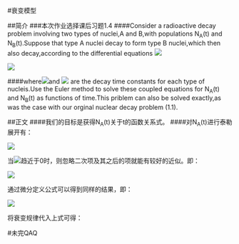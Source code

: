 #衰变模型

##简介
###本次作业选择课后习题1.4
####Consider a radioactive decay problem involving two types of nuclei,A and B,with populations N<sub>A</sub>(t) and N<sub>B</sub>(t).Suppose that type A nuclei decay to form type B nuclei,which then also decay,according to the differential equations 
<img src="http://chart.googleapis.com/chart?cht=tx&chl=%5Cfrac%7B%24dN_A%24%7D%7Bdt%7D%3D-%5Cfrac%7B%24N_A%24%7D%7B%24%5Ctau%20_A%24%7D" style="border:none;" />

<img src="http://chart.googleapis.com/chart?cht=tx&chl=%5Cfrac%7B%24dN_B%24%7D%7Bdt%7D%3D%5Cfrac%7B%24N_A%24%7D%7B%24%5Ctau%20_A%24%7D-%5Cfrac%7B%24N_B%24%7D%7B%24%5Ctau%20_B%24%7D" style="border:none;" />

####where<img src="http://chart.googleapis.com/chart?cht=tx&chl=%24%5Ctau%20_A%24" style="border:none;" />and <img src="http://chart.googleapis.com/chart?cht=tx&chl=%24%5Ctau%20_B%24" style="border:none;" /> are the decay time constants for each type of nucleis.Use the Euler method to solve these coupled equations for N<sub>A</sub>(t) and N<sub>B</sub>(t) as functions of time.This priblem can also be solved exactly,as was the case with our orginal nuclear decay problem (1.1).

##正文
####我们的目标是获得N<sub>A</sub>(t)关于t的函数关系式。
####对N<sub>A</sub>(t)进行泰勒展开有：

<img src="http://chart.googleapis.com/chart?cht=tx&chl=N_A(%5CDelta%20t)%3DN_A(0)%2B%5Cfrac%7B%24dN_A%24%7D%7Bdt%7D%5CDelta%20t%2B%5Cfrac%7B1%7D%7B2%7D%5Cfrac%7Bd%5E%7B2%7DN_A%7D%7Bdt%5E%7B2%7D%7D(%5CDelta%20t)%5E%7B2%7D%2B......" style="border:none;" />

当<img src="http://chart.googleapis.com/chart?cht=tx&chl=%5CDelta%20t" style="border:none;" />趋近于0时，则忽略二次项及其之后的项就能有较好的近似。即：

<img src="http://chart.googleapis.com/chart?cht=tx&chl=N_A(%5CDelta%20t)%5Capprox%20N_A(0)%2B%5Cfrac%7BdN_A%7D%7Bdt%7D%5CDelta%20t" style="border:none;" />

通过微分定义公式可以得到同样的结果，即：

<img src="http://chart.googleapis.com/chart?cht=tx&chl=%5Cfrac%7BdN_A%7D%7Bdt%7D%5Cequiv%20%5Clim_%7B%5CDelta%20t%5Cto%5C0%7D%5Cfrac%7BN_A(t%2B%5CDelta%20t)-N_A(t)%7D%7B%5CDelta%20t%7D%5Capprox%20%5Cfrac%7BN_A(t%2B%5CDelta%20t)-N_A(t)%7D%7B%5CDelta%20t%7D" style="border:none;" />

将衰变规律代入上式可得：


#未完QAQ
